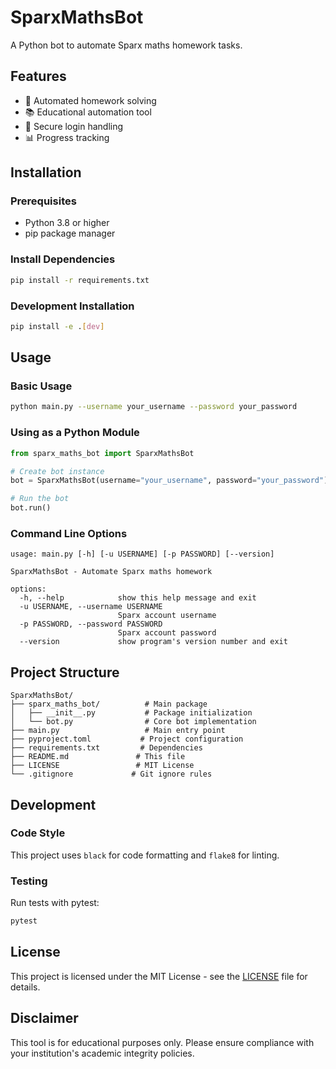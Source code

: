 # SparxMathsBot

A Python bot to automate Sparx maths homework tasks.

## Features

- 🤖 Automated homework solving
- 📚 Educational automation tool
- 🔐 Secure login handling
- 📊 Progress tracking

## Installation

### Prerequisites
- Python 3.8 or higher
- pip package manager

### Install Dependencies

```bash
pip install -r requirements.txt
```

### Development Installation

```bash
pip install -e .[dev]
```

## Usage

### Basic Usage

```bash
python main.py --username your_username --password your_password
```

### Using as a Python Module

```python
from sparx_maths_bot import SparxMathsBot

# Create bot instance
bot = SparxMathsBot(username="your_username", password="your_password")

# Run the bot
bot.run()
```

### Command Line Options

```
usage: main.py [-h] [-u USERNAME] [-p PASSWORD] [--version]

SparxMathsBot - Automate Sparx maths homework

options:
  -h, --help            show this help message and exit
  -u USERNAME, --username USERNAME
                        Sparx account username
  -p PASSWORD, --password PASSWORD
                        Sparx account password
  --version             show program's version number and exit
```

## Project Structure

```
SparxMathsBot/
├── sparx_maths_bot/          # Main package
│   ├── __init__.py           # Package initialization
│   └── bot.py                # Core bot implementation
├── main.py                   # Main entry point
├── pyproject.toml           # Project configuration
├── requirements.txt         # Dependencies
├── README.md               # This file
├── LICENSE                 # MIT License
└── .gitignore             # Git ignore rules
```

## Development

### Code Style
This project uses `black` for code formatting and `flake8` for linting.

### Testing
Run tests with pytest:
```bash
pytest
```

## License

This project is licensed under the MIT License - see the [LICENSE](LICENSE) file for details.

## Disclaimer

This tool is for educational purposes only. Please ensure compliance with your institution's academic integrity policies.

